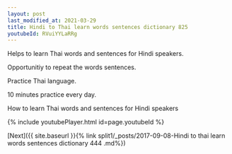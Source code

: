 ```yaml
---
layout: post
last_modified_at: 2021-03-29
title: Hindi to Thai learn words sentences dictionary 825 
youtubeId: RVuiYYLaRRg
---
```

 
 
Helps to learn Thai words and sentences for Hindi speakers.

Opportunitiy to repeat the words sentences. 

Practice Thai language. 
 
10 minutes practice every day. 
 
How to learn Thai words and sentences for Hindi speakers 
 
{% include youtubePlayer.html id=page.youtubeId %}
 
 
[Next]({{ site.baseurl }}{% link  split1/_posts/2017-09-08-Hindi to thai learn words sentences dictionary 444 .md%})
 
